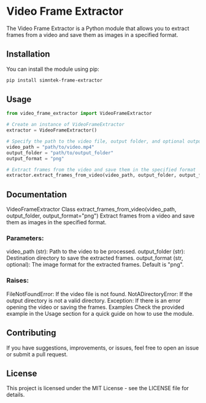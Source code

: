 # Video Frame Extractor

The Video Frame Extractor is a Python module that allows you to extract frames from a video and save them as images in a specified format.

## Installation

You can install the module using pip:

```bash
pip install simntek-frame-extractor
```

## Usage


```python
from video_frame_extractor import VideoFrameExtractor

# Create an instance of VideoFrameExtractor
extractor = VideoFrameExtractor()

# Specify the path to the video file, output folder, and optional output format
video_path = "path/to/video.mp4"
output_folder = "path/to/output_folder"
output_format = "png"

# Extract frames from the video and save them in the specified format
extractor.extract_frames_from_video(video_path, output_folder, output_format)
```


## Documentation
VideoFrameExtractor Class
extract_frames_from_video(video_path, output_folder, output_format="png")
Extract frames from a video and save them as images in the specified format.

### Parameters:

video_path (str): Path to the video to be processed.
output_folder (str): Destination directory to save the extracted frames.
output_format (str, optional): The image format for the extracted frames. Default is "png".
### Raises:

FileNotFoundError: If the video file is not found.
NotADirectoryError: If the output directory is not a valid directory.
Exception: If there is an error opening the video or saving the frames.
Examples
Check the provided example in the Usage section for a quick guide on how to use the module.

## Contributing
If you have suggestions, improvements, or issues, feel free to open an issue or submit a pull request.

## License
This project is licensed under the MIT License - see the LICENSE file for details.
